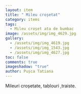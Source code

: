 ```yaml
---
layout: item
title: " Mileu croșetat"
category: items
tags:
  - Mileu croșet ata de bumbac
image: /assets/img/img_4629.jpg
gallery:
  - /assets/img/img_4619.jpg
  - /assets/img/img_1543.jpg
  - /assets/img/img_4627.jpg
toc: false
comments: true
imageshadow: "true"
author: Pușca Tatiana
---
```

Mileuri croșetate, tablouri ,traiste.